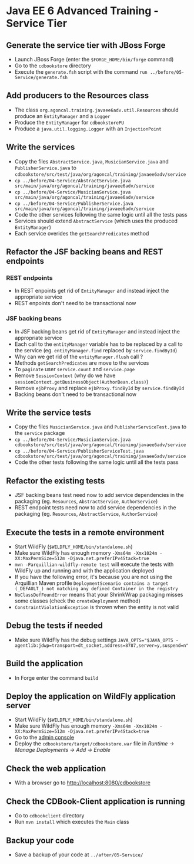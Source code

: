 # Java EE 6 Advanced Training - Service Tier

## Generate the service tier with JBoss Forge

* Launch JBoss Forge (enter the `$FORGE_HOME/bin/forge` command)
* Go to the `cdbookstore` directory
* Execute the `generate.fsh` script with the command `run ../before/05-Service/generate.fsh` 

## Add producers to the Resources class

* The class `org.agoncal.training.javaee6adv.util.Resources` should produce an `EntityManager` and a `Logger` 
* Produce the `EntityManager` for `cdbookstorePU`
* Produce a `java.util.logging.Logger` with an `InjectionPoint`

## Write the services

* Copy the files `AbstractService.java`, `MusicianService.java` and `PublisherService.java` to `cdbookstore/src/test/java/org/agoncal/training/javaee6adv/service`
* `cp ../before/04-Service/AbstractService.java src/main/java/org/agoncal/training/javaee6adv/service`
* `cp ../before/04-Service/MusicianService.java src/main/java/org/agoncal/training/javaee6adv/service`
* `cp ../before/04-Service/PublisherService.java src/main/java/org/agoncal/training/javaee6adv/service`
* Code the other services following the same logic until all the tests pass
* Services should extend `AbstractService` (which uses the produced `EntityManager`) 
* Each service overides the `getSearchPredicates` method

## Refactor the JSF backing beans and REST endpoints

### REST endpoints

* In REST enpoints get rid of `EntityManager` and instead inject the appropriate service
* REST enpoints don't need to be transactional now

### JSF backing beans

* In JSF backing beans get rid of `EntityManager` and instead inject the appropriate service
* Each call to the `entityManager` variable has to be replaced by a call to the service (eg. `entityManager.find` replaced by `service.findById`)
* Why can we get rid of the `entityManager.flush` call ?
* Methods `getSearchPredicates` are move to the services
* To `paginate` user `service.count` and `service.page`
* Remove `SessionContext` (why do we have `sessionContext.getBusinessObject(AuthorBean.class)`)
* Remove `ejbProxy` and replace `ejbProxy.findById` by `service.findById`  
* Backing beans don't need to be transactional now

## Write the service tests

* Copy the files `MusicianService.java` and `PublisherServiceTest.java` to the `service` package
* `cp ../before/04-Service/MusicianService.java cdbookstore/src/test/java/org/agoncal/training/javaee6adv/service`
* `cp ../before/04-Service/PublisherServiceTest.java cdbookstore/src/test/java/org/agoncal/training/javaee6adv/service`
* Code the other tests following the same logic until all the tests pass

## Refactor the existing tests

* JSF backing beans test need now to add service dependencies in the packaging (eg. `Resources`, `AbstractService`, `AuthorService`)
* REST endpoint tests need now to add service dependencies in the packaging (eg. `Resources`, `AbstractService`, `AuthorService`)

## Execute the tests in a remote environment

* Start WildFly (`$WILDFLY_HOME/bin/standalone.sh`)
* Make sure WildFly has enough memory `-Xms64m -Xmx1024m -XX:MaxPermSize=512m -Djava.net.preferIPv4Stack=true`
* `mvn -Parquillian-wildfly-remote test` will execute the tests with WildFly up and running and with the application deployed
* If you have the following error, it's because you are not using the Arquillian Maven profile `DeploymentScenario contains a target (_DEFAULT_) not matching any defined Container in the registry`
* `NoClassDefFoundError` means that your ShrinkWrap packaging misses some classes (check the `createDeployment` method) 
* `ConstraintViolationException` is thrown when the entity is not valid

## Debug the tests if needed

* Make sure WildFly has the debug settings `JAVA_OPTS="$JAVA_OPTS -agentlib:jdwp=transport=dt_socket,address=8787,server=y,suspend=n"`

## Build the application

* In Forge enter the command `build` 

## Deploy the application on WildFly application server

* Start WildFly (`$WILDFLY_HOME/bin/standalone.sh`)
* Make sure WildFly has enough memory `-Xms64m -Xmx1024m -XX:MaxPermSize=512m -Djava.net.preferIPv4Stack=true`
* Go to the [admin console](http://localhost:9990/)
* Deploy the `cdbookstore/target/cdbookstore.war` file in _Runtime -> Manage Deployments -> Add -> Enable_

## Check the web application

* With a browser go to [http://localhost:8080/cdbookstore]()

## Check the CDBook-Client application is running

* Go to `cdbookclient` directory
* Run `mvn install` which executes the `Main` class

## Backup your code

* Save a backup of your code at `../after/05-Service/`
